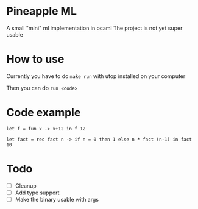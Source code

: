 # Pineapple ML
A small "mini" ml implementation in ocaml
The project is not yet super usable

# How to use
Currently you have to do `make run` with utop installed on your computer

Then you can do `run <code>`

# Code example
`let f = fun x -> x+12 in f 12`

`let fact = rec fact n -> if n = 0 then 1 else n * fact (n-1) in fact 10`

# Todo
- [ ] Cleanup
- [ ] Add type support
- [ ] Make the binary usable with args
